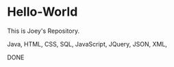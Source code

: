# Hello-World

This is Joey's Repository.

Java, HTML, CSS, SQL, JavaScript, JQuery, JSON, XML, 

DONE
